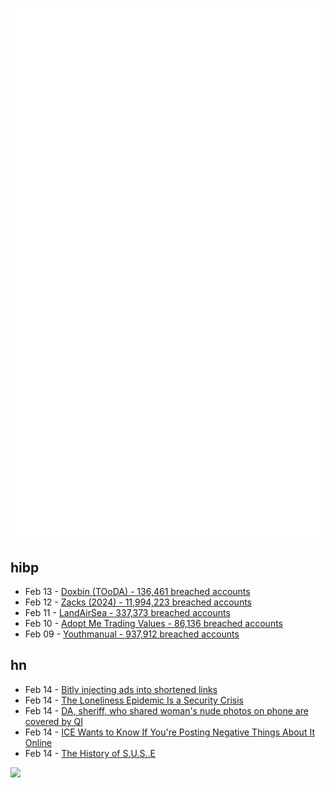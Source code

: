 ![Metrics](https://raw.githubusercontent.com/phixion/phixion/master/metrics.svg)

## hibp

<!--
for https://github.com/phixion/phixion/blob/main/.github/workflows/feeds.yml
-->
<!--START_SECTION:haveibeenpwnd-->
- Feb 13 - [Doxbin (TOoDA) - 136,461 breached accounts](https://haveibeenpwned.com/PwnedWebsites#DoxbinTOoDA)
- Feb 12 - [Zacks (2024) - 11,994,223 breached accounts](https://haveibeenpwned.com/PwnedWebsites#Zacks2024)
- Feb 11 - [LandAirSea - 337,373 breached accounts](https://haveibeenpwned.com/PwnedWebsites#LandAirSea)
- Feb 10 - [Adopt Me Trading Values - 86,136 breached accounts](https://haveibeenpwned.com/PwnedWebsites#AdoptMeTradingValues)
- Feb 09 - [Youthmanual - 937,912 breached accounts](https://haveibeenpwned.com/PwnedWebsites#Youthmanual)
<!--END_SECTION:haveibeenpwnd-->

## hn

<!--
for https://github.com/phixion/phixion/blob/main/.github/workflows/feeds.yml
-->
<!--START_SECTION:hn-->
- Feb 14 - [Bitly injecting ads into shortened links](https://social.jvns.ca/@b0rk/114002651694606295)
- Feb 14 - [The Loneliness Epidemic Is a Security Crisis](https://www.wired.com/story/loneliness-epidemic-romance-scams-security-crisis/)
- Feb 14 - [DA, sheriff, who shared woman's nude photos on phone are covered by QI](https://www.oregonlive.com/crime/2025/02/an-oregon-womans-nude-cellphone-photos-ended-up-the-talk-of-town-she-tracked-it-back-to-the-da.html)
- Feb 14 - [ICE Wants to Know If You're Posting Negative Things About It Online](https://theintercept.com/2025/02/11/ice-immigration-social-media-surveillance/)
- Feb 14 - [The History of S.U.S..E](https://www.abortretry.fail/p/the-history-of-suse)
<!--END_SECTION:hn-->

<!--
for https://yhype.me
-->
![](https://hit.yhype.me/github/profile?user_id=13013670)
